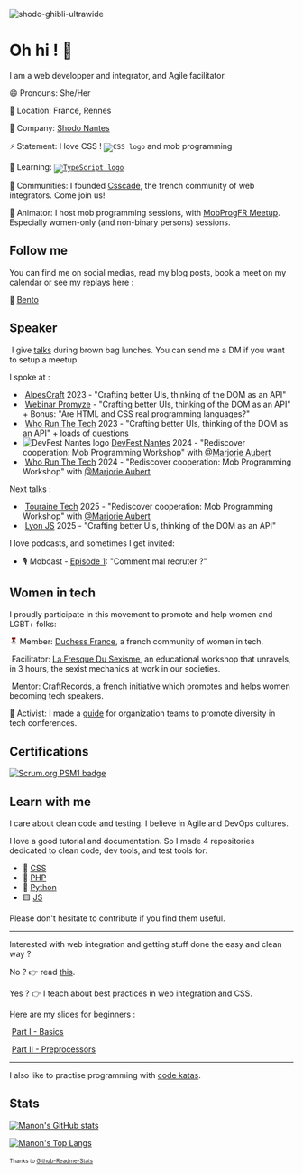 ![shodo-ghibli-ultrawide](https://github.com/manoncarbonnel/manoncarbonnel/assets/6471771/d5d28181-91fe-45e5-9ce5-0222259eaf6a)

# Oh hi ! 👋

I am a web developper and integrator, and Agile facilitator.

😄 Pronouns: She/Her

🥐 Location: France, Rennes

🏢 Company: [Shodo Nantes](https://shodo.io/)

⚡ Statement: I love CSS ! <code><img height="17px" src="https://i0.wp.com/byfeel.info/wp-content/uploads/2015/02/css-html2-e1517475681211.png" alt="CSS logo"/></code> and mob programming

🌱 Learning: <a href="https://www.typescriptlang.org/"><code><img width="18px" src="https://upload.wikimedia.org/wikipedia/commons/thumb/4/4c/Typescript_logo_2020.svg/2048px-Typescript_logo_2020.svg.png" alt="TypeScript logo"/></code></a>

🌊 Communities: I founded [Csscade](https://github.com/Csscade), the french community of web integrators. Come join us!

👥 Animator: I host mob programming sessions, with [MobProgFR Meetup](https://www.meetup.com/fr-FR/paris-mob-programming/). Especially women-only (and non-binary persons) sessions.

## Follow me

You can find me on social medias, read my blog posts, book a meet on my calendar or see my replays here :

🍱 [Bento](https://bento.me/manoncarbonnel)

## Speaker

<img width="14px" src="https://d1fdloi71mui9q.cloudfront.net/9L67stmTvm9DSEGUPh3I_sessionize.png" alt=""/> I give [talks](https://sessionize.com/manon-carbonnel/) during brown bag lunches. You can send me a DM if you want to setup a meetup.

I spoke at :

* <img width="14px" src="https://d1fdloi71mui9q.cloudfront.net/V3odxu6iRcCdZoNqUvT1_alpescraft.png" alt=""/> [AlpesCraft](https://youtu.be/rzPwyMVVAQI) 2023 - "Crafting better UIs, thinking of the DOM as an API"
* <img width="14px" src="https://d1fdloi71mui9q.cloudfront.net/RVSqur9xQ4SPVRR2jua0_promyze.png" alt=""/> [Webinar Promyze](https://youtu.be/_0-ZyuY0xdA) - "Crafting better UIs, thinking of the DOM as an API" + Bonus: "Are HTML and CSS real programming languages?"
* <img width="14px" src="https://whorunthetech.com/wp-content/uploads/2023/05/who-run-the-tech-logo-V2-1.png" alt=""/> [Who Run The Tech](https://youtu.be/ufdjnMGGYbk?si=5thhWGxtMhUSCrAM) 2023 - "Crafting better UIs, thinking of the DOM as an API" + loads of questions
* <img width="14px" src="https://devfest2024.gdgnantes.com/images/logo-long.svg" alt="DevFest Nantes logo"/> [DevFest Nantes](https://devfest2024.gdgnantes.com/sessions/redecouvrir_la_cooperation___atelier_de_mob_programming/) 2024 - "Rediscover cooperation: Mob Programming Workshop" with [@Marjorie Aubert](https://github.com/Tagada26)
* <img width="14px" src="http://whorunthetech.com/wp-content/uploads/2023/05/who-run-the-tech-icone-V1.png" alt=""/> [Who Run The Tech](https://whorunthetech.com/) 2024 - "Rediscover cooperation: Mob Programming Workshop" with [@Marjorie Aubert](https://github.com/Tagada26)

Next talks :
* <img width="14px" src="https://touraine.tech/_nuxt/img/logo.97c6093.svg" alt=""/> [Touraine Tech](https://touraine.tech/) 2025 - "Rediscover cooperation: Mob Programming Workshop" with [@Marjorie Aubert](https://github.com/Tagada26)
* <img width="14px" src="https://www.lyonjs.org/android-chrome-512x512.png" alt=""/> [Lyon JS](https://www.lyonjs.org/) 2025 - "Crafting better UIs, thinking of the DOM as an API"

I love podcasts, and sometimes I get invited:
* 🎙️ Mobcast - [Episode 1](https://open.spotify.com/episode/5fkTzolcV8q0uPQ15tf9E0?si=9be9e3c2db5b44ec): "Comment mal recruter ?"

## Women in tech

I proudly participate in this movement to promote and help women and LGBT+ folks:

<img width="14px" src="https://github.com/DuchessFrance/duchessfr/blob/master/communication/Logo%20Worldwide/duchess_200x200pt_nobg.png?raw=true" alt=""/> Member: [Duchess France](http://www.duchess-france.fr/), a french community of women in tech.

<img width="14px" src="https://media.licdn.com/dms/image/C4E0BAQF90_Jhto4x8g/company-logo_200_200/0/1663758297626?e=2147483647&v=beta&t=dP8fs6t31RyzFTzJSWhhEdr3Ec4mAE5HhHjJ2wDY3w0" alt=""/> Facilitator: [La Fresque Du Sexisme](https://fresque-du-sexisme.org/), an educational workshop that unravels, in 3 hours, the sexist mechanics at work in our societies.

<img width="14px" src="https://www.notion.so/image/https%3A%2F%2Fs3-us-west-2.amazonaws.com%2Fsecure.notion-static.com%2F27107bb5-5f64-423a-ad04-cd06e63a99d7%2Flogo.svg?table=block&id=778d46f8-46df-4486-b951-e03c9e0897cf&cache=v2" alt=""/> Mentor: [CraftRecords](https://craftsrecords.org/), a french initiative which promotes and helps women becoming tech speakers.

📖 Activist: I made a [guide](https://medium.com/@manon.carbonnel/favoriser-la-mixit%C3%A9-dans-les-conf%C3%A9rences-tech-un-guide-introduction-478ade9e96b3) for organization teams to promote diversity in tech conferences.

## Certifications

<a href="https://www.scrum.org/user/706587">
  <img width="50px" alt="Scrum.org PSM1 badge" src="https://static.scrum.org/web/badges/badge-psmi.svg"/>
</a>

## Learn with me

I care about clean code and testing. I believe in Agile and DevOps cultures.

I love a good tutorial and documentation. So I made 4 repositories dedicated to clean code, dev tools, and test tools for:

* 🎨 [CSS](https://github.com/manoncarbonnel/css-best-practices)
* 🐘 [PHP](https://github.com/manoncarbonnel/php-tools-tutorials)
* 🐍 [Python](https://github.com/manoncarbonnel/python-tools-tutorials)
* 🟨 [JS](https://github.com/manoncarbonnel/js-tools-tutorials)

Please don't hesitate to contribute if you find them useful.

***

Interested with web integration and getting stuff done the easy and clean way ?

No ? 👉 read [this](https://medium.com/@manon.carbonnel/why-dont-developers-like-css-947a1b2ecaaf).

Yes ? 👉 I teach about best practices in web integration and CSS.

Here are my slides for beginners :

<code><img width="18px" src="https://upload.wikimedia.org/wikipedia/commons/thumb/d/d5/CSS3_logo_and_wordmark.svg/1452px-CSS3_logo_and_wordmark.svg.png" alt=""/></code> [Part I - Basics](https://manoncarbonnel.github.io/css-best-practices/training/en/slides.html#1)

<code><img width="18px" src="https://upload.wikimedia.org/wikipedia/commons/thumb/9/96/Sass_Logo_Color.svg/2560px-Sass_Logo_Color.svg.png" alt=""/></code> [Part II - Preprocessors](https://manoncarbonnel.github.io/css-best-practices/training/en/preprocessors/slides.html#1)

***

I also like to practise programming with [code katas](https://github.com/manoncarbonnel?tab=repositories&q=kata).

## Stats

[![Manon's GitHub stats](https://github-readme-stats.vercel.app/api?username=manoncarbonnel&show_icons=true&theme=dark)](https://github.com/anuraghazra/github-readme-stats)

[![Manon's Top Langs](https://github-readme-stats.vercel.app/api/top-langs/?username=manoncarbonnel&layout=compact&theme=dark)](https://github.com/anuraghazra/github-readme-stats)

<sub><sup>Thanks to [Github-Readme-Stats](https://github.com/anuraghazra/github-readme-stats)</sup></sub>

<!--
**manoncarbonnel/manoncarbonnel** is a ✨ _special_ ✨ repository because its `README.md` (this file) appears on your GitHub profile.

Here are some ideas to get you started:

- 🔭 I’m currently working on ...
- 🌱 I’m currently learning ...
- 👯 I’m looking to collaborate on ...
- 🤔 I’m looking for help with ...
- 💬 Ask me about ...
- 📫 How to reach me: ...
- 😄 Pronouns: ...
- ⚡ Fun fact: ...
-->
